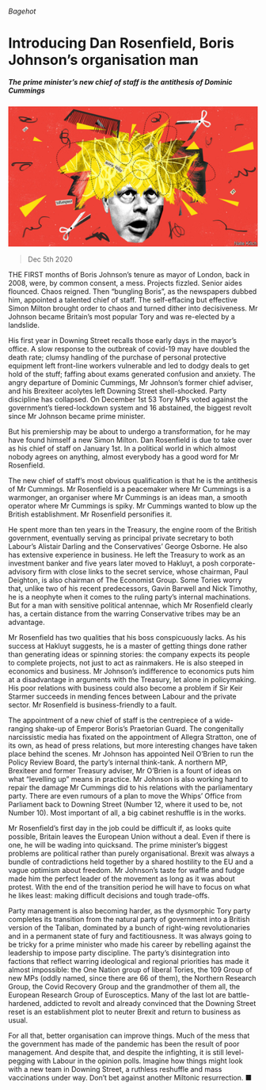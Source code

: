 ###### Bagehot

# Introducing Dan Rosenfield, Boris Johnson’s organisation man 

##### The prime minister’s new chief of staff is the antithesis of Dominic Cummings 

![image](images/20201205_BRD000.jpg) 

> Dec 5th 2020 


THE FIRST months of Boris Johnson’s tenure as mayor of London, back in 2008, were, by common consent, a mess. Projects fizzled. Senior aides flounced. Chaos reigned. Then “bungling Boris”, as the newspapers dubbed him, appointed a talented chief of staff. The self-effacing but effective Simon Milton brought order to chaos and turned dither into decisiveness. Mr Johnson became Britain’s most popular Tory and was re-elected by a landslide.


His first year in Downing Street recalls those early days in the mayor’s office. A slow response to the outbreak of covid-19 may have doubled the death rate; clumsy handling of the purchase of personal protective equipment left front-line workers vulnerable and led to dodgy deals to get hold of the stuff; faffing about exams generated confusion and anxiety. The angry departure of Dominic Cummings, Mr Johnson’s former chief adviser, and his Brexiteer acolytes left Downing Street shell-shocked. Party discipline has collapsed. On December 1st 53 Tory MPs voted against the government’s tiered-lockdown system and 16 abstained, the biggest revolt since Mr Johnson became prime minister.



But his premiership may be about to undergo a transformation, for he may have found himself a new Simon Milton. Dan Rosenfield is due to take over as his chief of staff on January 1st. In a political world in which almost nobody agrees on anything, almost everybody has a good word for Mr Rosenfield.


The new chief of staff’s most obvious qualification is that he is the antithesis of Mr Cummings. Mr Rosenfield is a peacemaker where Mr Cummings is a warmonger, an organiser where Mr Cummings is an ideas man, a smooth operator where Mr Cummings is spiky. Mr Cummings wanted to blow up the British establishment. Mr Rosenfield personifies it.


He spent more than ten years in the Treasury, the engine room of the British government, eventually serving as principal private secretary to both Labour’s Alistair Darling and the Conservatives’ George Osborne. He also has extensive experience in business. He left the Treasury to work as an investment banker and five years later moved to Hakluyt, a posh corporate-advisory firm with close links to the secret service, whose chairman, Paul Deighton, is also chairman of The Economist Group. Some Tories worry that, unlike two of his recent predecessors, Gavin Barwell and Nick Timothy, he is a neophyte when it comes to the ruling party’s internal machinations. But for a man with sensitive political antennae, which Mr Rosenfield clearly has, a certain distance from the warring Conservative tribes may be an advantage.


Mr Rosenfield has two qualities that his boss conspicuously lacks. As his success at Hakluyt suggests, he is a master of getting things done rather than generating ideas or spinning stories: the company expects its people to complete projects, not just to act as rainmakers. He is also steeped in economics and business. Mr Johnson’s indifference to economics puts him at a disadvantage in arguments with the Treasury, let alone in policymaking. His poor relations with business could also become a problem if Sir Keir Starmer succeeds in mending fences between Labour and the private sector. Mr Rosenfield is business-friendly to a fault.


The appointment of a new chief of staff is the centrepiece of a wide-ranging shake-up of Emperor Boris’s Praetorian Guard. The congenitally narcissistic media has fixated on the appointment of Allegra Stratton, one of its own, as head of press relations, but more interesting changes have taken place behind the scenes. Mr Johnson has appointed Neil O’Brien to run the Policy Review Board, the party’s internal think-tank. A northern MP, Brexiteer and former Treasury adviser, Mr O’Brien is a fount of ideas on what “levelling up” means in practice. Mr Johnson is also working hard to repair the damage Mr Cummings did to his relations with the parliamentary party. There are even rumours of a plan to move the Whips’ Office from Parliament back to Downing Street (Number 12, where it used to be, not Number 10). Most important of all, a big cabinet reshuffle is in the works.


Mr Rosenfield’s first day in the job could be difficult if, as looks quite possible, Britain leaves the European Union without a deal. Even if there is one, he will be wading into quicksand. The prime minister’s biggest problems are political rather than purely organisational. Brexit was always a bundle of contradictions held together by a shared hostility to the EU and a vague optimism about freedom. Mr Johnson’s taste for waffle and fudge made him the perfect leader of the movement as long as it was about protest. With the end of the transition period he will have to focus on what he likes least: making difficult decisions and tough trade-offs.


Party management is also becoming harder, as the dysmorphic Tory party completes its transition from the natural party of government into a British version of the Taliban, dominated by a bunch of right-wing revolutionaries and in a permanent state of fury and factitiousness. It was always going to be tricky for a prime minister who made his career by rebelling against the leadership to impose party discipline. The party’s disintegration into factions that reflect warring ideological and regional priorities has made it almost impossible: the One Nation group of liberal Tories, the 109 Group of new MPs (oddly named, since there are 66 of them), the Northern Research Group, the Covid Recovery Group and the grandmother of them all, the European Research Group of Eurosceptics. Many of the last lot are battle-hardened, addicted to revolt and already convinced that the Downing Street reset is an establishment plot to neuter Brexit and return to business as usual.


For all that, better organisation can improve things. Much of the mess that the government has made of the pandemic has been the result of poor management. And despite that, and despite the infighting, it is still level-pegging with Labour in the opinion polls. Imagine how things might look with a new team in Downing Street, a ruthless reshuffle and mass vaccinations under way. Don’t bet against another Miltonic resurrection. ■

